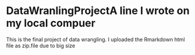 # DataWranlingProjectA line I wrote on my local compuer
This is the final project of data wrangling. 
I uploaded the Rmarkdown html file as zip.file due to big size


